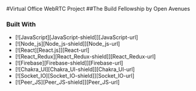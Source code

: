 #Virtual Office WebRTC Project
##The Build Fellowship by Open Avenues

### Built With

* [![JavaScript][JavaScript-shield]][JavaScript-url]
* [![Node_js][Node_js-shield]][Node_js-url]
* [![React][React.js]][React-url]
* [![React_Redux][React_Redux-shield]][React_Redux-url]
* [![Firebase][Firebase-shield]][Firebase-url]
* [![Chakra_UI][Chakra_UI-shield]][Chakra_UI-url]
* [![Socket_IO][Socket_IO-shield]][Socket_IO-url]
* [![Peer_JS][Peer_JS-shield]][Peer_JS-url]
